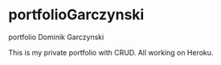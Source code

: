 # portfolioGarczynski
portfolio Dominik Garczynski



This is my private portfolio with CRUD.
All working on Heroku.
